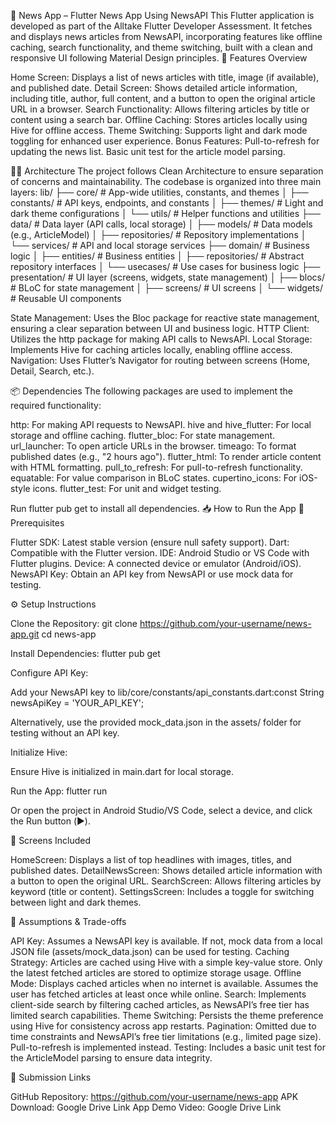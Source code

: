 📰 News App – Flutter News App Using NewsAPI
This Flutter application is developed as part of the Alltake Flutter Developer Assessment. It fetches and displays news articles from NewsAPI, incorporating features like offline caching, search functionality, and theme switching, built with a clean and responsive UI following Material Design principles.
📱 Features Overview

Home Screen: Displays a list of news articles with title, image (if available), and published date.
Detail Screen: Shows detailed article information, including title, author, full content, and a button to open the original article URL in a browser.
Search Functionality: Allows filtering articles by title or content using a search bar.
Offline Caching: Stores articles locally using Hive for offline access.
Theme Switching: Supports light and dark mode toggling for enhanced user experience.
Bonus Features:
Pull-to-refresh for updating the news list.
Basic unit test for the article model parsing.



🧑‍💻 Architecture
The project follows Clean Architecture to ensure separation of concerns and maintainability. The codebase is organized into three main layers:
lib/
├── core/                # App-wide utilities, constants, and themes
│   ├── constants/       # API keys, endpoints, and constants
│   ├── themes/          # Light and dark theme configurations
│   └── utils/           # Helper functions and utilities
├── data/                # Data layer (API calls, local storage)
│   ├── models/          # Data models (e.g., ArticleModel)
│   ├── repositories/    # Repository implementations
│   └── services/        # API and local storage services
├── domain/              # Business logic
│   ├── entities/        # Business entities
│   ├── repositories/    # Abstract repository interfaces
│   └── usecases/        # Use cases for business logic
├── presentation/        # UI layer (screens, widgets, state management)
│   ├── blocs/           # BLoC for state management
│   ├── screens/         # UI screens
│   └── widgets/         # Reusable UI components


State Management: Uses the Bloc package for reactive state management, ensuring a clear separation between UI and business logic.
HTTP Client: Utilizes the http package for making API calls to NewsAPI.
Local Storage: Implements Hive for caching articles locally, enabling offline access.
Navigation: Uses Flutter’s Navigator for routing between screens (Home, Detail, Search, etc.).

📦 Dependencies
The following packages are used to implement the required functionality:

http: For making API requests to NewsAPI.
hive and hive_flutter: For local storage and offline caching.
flutter_bloc: For state management.
url_launcher: To open article URLs in the browser.
timeago: To format published dates (e.g., "2 hours ago").
flutter_html: To render article content with HTML formatting.
pull_to_refresh: For pull-to-refresh functionality.
equatable: For value comparison in BLoC states.
cupertino_icons: For iOS-style icons.
flutter_test: For unit and widget testing.

Run flutter pub get to install all dependencies.
📥 How to Run the App
🔧 Prerequisites

Flutter SDK: Latest stable version (ensure null safety support).
Dart: Compatible with the Flutter version.
IDE: Android Studio or VS Code with Flutter plugins.
Device: A connected device or emulator (Android/iOS).
NewsAPI Key: Obtain an API key from NewsAPI or use mock data for testing.

⚙️ Setup Instructions

Clone the Repository:
git clone https://github.com/your-username/news-app.git
cd news-app


Install Dependencies:
flutter pub get


Configure API Key:

Add your NewsAPI key to lib/core/constants/api_constants.dart:const String newsApiKey = 'YOUR_API_KEY';


Alternatively, use the provided mock_data.json in the assets/ folder for testing without an API key.


Initialize Hive:

Ensure Hive is initialized in main.dart for local storage.


Run the App:
flutter run

Or open the project in Android Studio/VS Code, select a device, and click the Run button (▶️).


📂 Screens Included

HomeScreen: Displays a list of top headlines with images, titles, and published dates.
DetailNewsScreen: Shows detailed article information with a button to open the original URL.
SearchScreen: Allows filtering articles by keyword (title or content).
SettingsScreen: Includes a toggle for switching between light and dark themes.

🧠 Assumptions & Trade-offs

API Key: Assumes a NewsAPI key is available. If not, mock data from a local JSON file (assets/mock_data.json) can be used for testing.
Caching Strategy: Articles are cached using Hive with a simple key-value store. Only the latest fetched articles are stored to optimize storage usage.
Offline Mode: Displays cached articles when no internet is available. Assumes the user has fetched articles at least once while online.
Search: Implements client-side search by filtering cached articles, as NewsAPI’s free tier has limited search capabilities.
Theme Switching: Persists the theme preference using Hive for consistency across app restarts.
Pagination: Omitted due to time constraints and NewsAPI’s free tier limitations (e.g., limited page size). Pull-to-refresh is implemented instead.
Testing: Includes a basic unit test for the ArticleModel parsing to ensure data integrity.

📎 Submission Links

GitHub Repository: https://github.com/your-username/news-app
APK Download: Google Drive Link
App Demo Video: Google Drive Link


